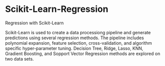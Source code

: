 # Scikit-Learn-Regression
Regression with Scikit-Learn

Scikit-Learn is used to create a data processiong pipeline and generate predictions using several regression methods. The pipeline includes polynomial expansion, feature selection, cross-validation, and algorithm specific hyper-parameter tuning. Decision Tree, Ridge, Lasso, KNN, Gradient Boosting, and Sopport Vector Regression methods are explored on two data sets.
